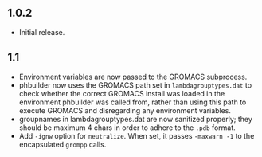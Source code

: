 ## 1.0.2
* Initial release.

## 1.1
* Environment variables are now passed to the GROMACS subprocess.
* phbuilder now uses the GROMACS path set in `lambdagrouptypes.dat` to check whether the correct GROMACS install was loaded in the environment phbuilder was called from, rather than using this path to execute GROMACS and disregarding any environment variables.
* groupnames in lambdagrouptypes.dat are now sanitized properly; they should be maximum 4 chars in order to adhere to the `.pdb` format.
* Add `-ignw` option for `neutralize`. When set, it passes `-maxwarn -1` to the encapsulated `grompp` calls.
